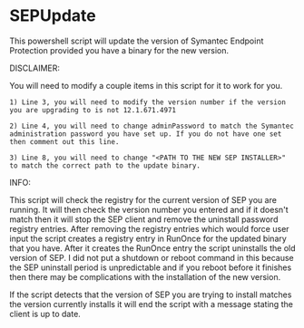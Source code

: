 SEPUpdate
=========

This powershell script will update the version of Symantec Endpoint Protection provided you have a binary for the new version.

DISCLAIMER:

You will need to modify a couple items in this script for it to work for you.

	1) Line 3, you will need to modify the version number if the version you are upgrading to is not 12.1.671.4971

	2) Line 4, you will need to change adminPassword to match the Symantec administration password you have set up. If you do not have one set then comment out this line.

	3) Line 8, you will need to change "<PATH TO THE NEW SEP INSTALLER>" to match the correct path to the update binary.


INFO:

This script will check the registry for the current version of SEP you are running. It will then check the version number you entered and if it doesn't match then it will stop the SEP client and remove the uninstall password registry entries. After removing the registry entries which would force user input the script creates a registry entry in RunOnce for the updated binary that you have. After it creates the RunOnce entry the script uninstalls the old version of SEP. I did not put a shutdown or reboot command in this because the SEP uninstall period is unpredictable and if you reboot before it finishes then there may be complications with the installation of the new version.

If the script detects that the version of SEP you are trying to install matches the version currently installs it will end the script with a message stating the client is up to date.
